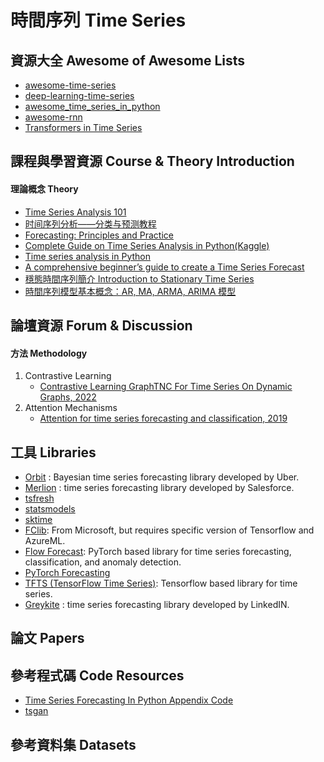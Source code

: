 # 時間序列 Time Series
   
## 資源大全 Awesome of Awesome Lists
+ [awesome-time-series](https://github.com/cuge1995/awesome-time-series)
+ [deep-learning-time-series](https://github.com/Alro10/deep-learning-time-series)
+ [awesome_time_series_in_python](https://github.com/MaxBenChrist/awesome_time_series_in_python)
+ [awesome-rnn](https://github.com/kjw0612/awesome-rnn)
+ [Transformers in Time Series](https://github.com/qingsongedu/time-series-transformers-review)

## 課程與學習資源 Course & Theory Introduction
#### 理論概念 Theory
+ [Time Series Analysis 101](https://skywateryang.gitbook.io/timeseriesanalysis101/)
+ [时间序列分析——分类与预测教程](https://github.com/datamonday/Time-Series-Analysis-Tutorial)
+ [Forecasting: Principles and Practice](https://otexts.com/fpp2/)
+ [Complete Guide on Time Series Analysis in Python(Kaggle)](https://www.kaggle.com/code/prashant111/complete-guide-on-time-series-analysis-in-python)
+ [Time series analysis in Python](https://medium.com/open-machine-learning-course/open-machine-learning-course-topic-9-time-series-analysis-in-python-a270cb05e0b3)
+ [A comprehensive beginner’s guide to create a Time Series Forecast](https://www.analyticsvidhya.com/blog/2016/02/time-series-forecasting-codes-python/)
+ [穩態時間序列簡介 Introduction to Stationary Time Series](https://mropengate.blogspot.com/2015/04/stationary-and-non-stationary-time.html)
+ [時間序列模型基本概念：AR, MA, ARMA, ARIMA 模型](https://mropengate.blogspot.com/2015/11/time-series-analysis-ar-ma-arma-arima.html)


## 論壇資源 Forum & Discussion
#### 方法 Methodology
1. Contrastive Learning
    + [Contrastive Learning GraphTNC For Time Series On Dynamic Graphs, 2022](https://ai-scholar.tech/en/articles/time-series/GraphTNC)
2. Attention Mechanisms
    + [Attention for time series forecasting and classification, 2019](https://towardsdatascience.com/attention-for-time-series-classification-and-forecasting-261723e0006d)

## 工具 Libraries
+ [Orbit](https://github.com/uber/orbit) : Bayesian time series forecasting library developed by Uber.
+ [Merlion](https://github.com/salesforce/Merlion) : time series forecasting library developed by Salesforce.
+ [tsfresh](https://github.com/blue-yonder/tsfresh)
+ [statsmodels](https://www.statsmodels.org/stable/index.html)
+ [sktime](https://github.com/sktime/sktime)
+ [FClib](https://github.com/microsoft/forecasting): From Microsoft, but requires specific version of Tensorflow and AzureML.
+ [Flow Forecast](https://github.com/AIStream-Peelout/flow-forecast): PyTorch based library for time series forecasting, classification, and anomaly detection.
+ [PyTorch Forecasting](https://github.com/jdb78/pytorch-forecasting)
+ [TFTS (TensorFlow Time Series)](https://github.com/LongxingTan/Time-series-prediction): Tensorflow based library for time series.
+ [Greykite](https://github.com/linkedin/greykite) : time series forecasting library developed by LinkedIN.

## 論文 Papers

## 參考程式碼 Code Resources
+ [Time Series Forecasting In Python Appendix Code](https://github.com/marcopeix/TimeSeriesForecastingInPython)
+ [tsgan](https://github.com/firmai/tsgan)

## 參考資料集 Datasets

